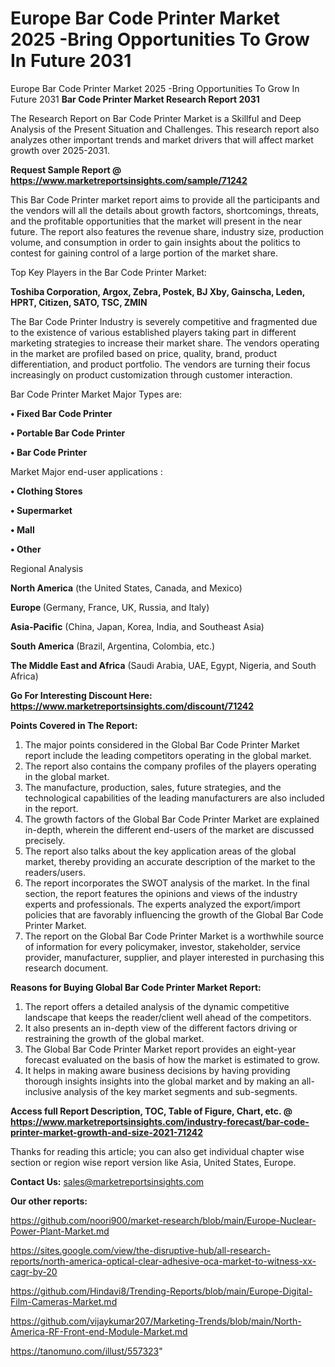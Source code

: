 # Europe Bar Code Printer Market 2025 -Bring Opportunities To Grow In Future 2031
 Europe Bar Code Printer Market 2025 -Bring Opportunities To Grow In Future 2031
<strong>Bar Code Printer Market Research Report 2031</strong>

The Research Report on Bar Code Printer Market is a Skillful and Deep Analysis of the Present Situation and Challenges. This research report also analyzes other important trends and market drivers that will affect market growth over 2025-2031.

<strong>Request Sample Report @ <a href=https://www.marketreportsinsights.com/sample/71242>https://www.marketreportsinsights.com/sample/71242</a></strong>

This Bar Code Printer market report aims to provide all the participants and the vendors will all the details about growth factors, shortcomings, threats, and the profitable opportunities that the market will present in the near future. The report also features the revenue share, industry size, production volume, and consumption in order to gain insights about the politics to contest for gaining control of a large portion of the market share.

Top Key Players in the Bar Code Printer Market:

<strong>Toshiba Corporation, Argox, Zebra, Postek, BJ Xby, Gainscha, Leden, HPRT, Citizen, SATO, TSC, ZMIN</strong>

The Bar Code Printer Industry is severely competitive and fragmented due to the existence of various established players taking part in different marketing strategies to increase their market share. The vendors operating in the market are profiled based on price, quality, brand, product differentiation, and product portfolio. The vendors are turning their focus increasingly on product customization through customer interaction.

Bar Code Printer Market Major Types are:

<strong>• Fixed Bar Code Printer

• Portable Bar Code Printer

• Bar Code Printer</strong>

Market Major end-user applications :

<strong>• Clothing Stores

• Supermarket

• Mall

• Other</strong>

Regional Analysis

</u><strong><b>North America</b></strong> (the United States, Canada, and Mexico)

<strong><b>Europe </b></strong>(Germany, France, UK, Russia, and Italy)

<strong><b>Asia-Pacific</b></strong> (China, Japan, Korea, India, and Southeast Asia)

<strong><b>South America</b></strong> (Brazil, Argentina, Colombia, etc.)

<strong><b>The Middle East and Africa</b></strong> (Saudi Arabia, UAE, Egypt, Nigeria, and South Africa)

<strong>Go For Interesting Discount Here: <a href=https://www.marketreportsinsights.com/discount/71242>https://www.marketreportsinsights.com/discount/71242</a></strong>

<strong>Points Covered in The Report:</strong>
<ol>
  <li>The major points considered in the Global Bar Code Printer Market report include the leading competitors operating in the global market.</li>
  <li>The report also contains the company profiles of the players operating in the global market.</li>
  <li>The manufacture, production, sales, future strategies, and the technological capabilities of the leading manufacturers are also included in the report.</li>
  <li>The growth factors of the Global Bar Code Printer Market are explained in-depth, wherein the different end-users of the market are discussed precisely.</li>
  <li>The report also talks about the key application areas of the global market, thereby providing an accurate description of the market to the readers/users.</li>
  <li>The report incorporates the SWOT analysis of the market. In the final section, the report features the opinions and views of the industry experts and professionals. The experts analyzed the export/import policies that are favorably influencing the growth of the Global Bar Code Printer Market.</li>
  <li>The report on the Global Bar Code Printer Market is a worthwhile source of information for every policymaker, investor, stakeholder, service provider, manufacturer, supplier, and player interested in purchasing this research document.</li>
</ol>
<strong>Reasons for Buying Global Bar Code Printer Market Report:</strong>

<ol>
  <li>The report offers a detailed analysis of the dynamic competitive landscape that keeps the reader/client well ahead of the competitors.</li>
  <li>It also presents an in-depth view of the different factors driving or restraining the growth of the global market.</li>
  <li>The Global Bar Code Printer Market report provides an eight-year forecast evaluated on the basis of how the market is estimated to grow.</li>
  <li>It helps in making aware business decisions by having providing thorough insights insights into the global market and by making an all-inclusive analysis of the key market segments and sub-segments.</li>
</ol>
<strong>Access full Report Description, TOC, Table of Figure, Chart, etc. @ <a href=https://www.marketreportsinsights.com/industry-forecast/bar-code-printer-market-growth-and-size-2021-71242>https://www.marketreportsinsights.com/industry-forecast/bar-code-printer-market-growth-and-size-2021-71242</a></strong>


Thanks for reading this article; you can also get individual chapter wise section or region wise report version like Asia, United States, Europe.

<strong>Contact Us:</strong>
sales@marketreportsinsights.com

<strong>Our other reports:</strong>

<a href=https://github.com/noori900/market-research/blob/main/Europe-Nuclear-Power-Plant-Market.md>https://github.com/noori900/market-research/blob/main/Europe-Nuclear-Power-Plant-Market.md</a>

<a href=https://sites.google.com/view/the-disruptive-hub/all-research-reports/north-america-optical-clear-adhesive-oca-market-to-witness-xx-cagr-by-20>https://sites.google.com/view/the-disruptive-hub/all-research-reports/north-america-optical-clear-adhesive-oca-market-to-witness-xx-cagr-by-20</a>

<a href=https://github.com/Hindavi8/Trending-Reports/blob/main/Europe-Digital-Film-Cameras-Market.md>https://github.com/Hindavi8/Trending-Reports/blob/main/Europe-Digital-Film-Cameras-Market.md</a>

<a href=https://github.com/vijaykumar207/Marketing-Trends/blob/main/North-America-RF-Front-end-Module-Market.md>https://github.com/vijaykumar207/Marketing-Trends/blob/main/North-America-RF-Front-end-Module-Market.md</a>

<a href=https://tanomuno.com/illust/557323>https://tanomuno.com/illust/557323</a>"
